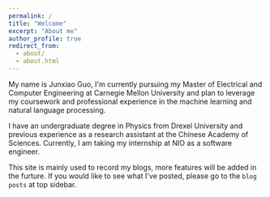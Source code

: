 ```yaml
---
permalink: /
title: "Welcome"
excerpt: "About me"
author_profile: true
redirect_from: 
  - about/
  - about.html
---
```


My name is Junxiao Guo, I'm currently pursuing my Master of Electrical and Computer Engineering at Carnegie Mellon University and plan to leverage my coursework and professional experience in the machine learning and natural language processing.

I have an undergraduate degree in Physics from Drexel University and previous experience as a research assistant at the Chinese Academy of Sciences. Currently, I am taking my internship at NIO as a software engineer.

This site is mainly used to record my blogs, more features will be added in the furture. If you would like to see what I've posted, please go to the `blog posts` at top sidebar.

